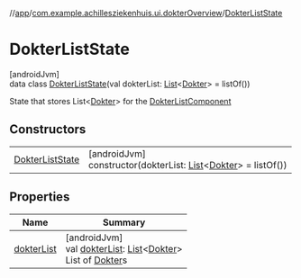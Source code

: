 //[app](../../../index.md)/[com.example.achillesziekenhuis.ui.dokterOverview](../index.md)/[DokterListState](index.md)

# DokterListState

[androidJvm]\
data class [DokterListState](index.md)(val dokterList: [List](https://kotlinlang.org/api/latest/jvm/stdlib/kotlin.collections/-list/index.html)&lt;[Dokter](../../com.example.achillesziekenhuis.model/-dokter/index.md)&gt; = listOf())

State that stores List<[Dokter](../../com.example.achillesziekenhuis.model/-dokter/index.md)> for the [DokterListComponent](../-dokter-list-component.md)

## Constructors

| | |
|---|---|
| [DokterListState](-dokter-list-state.md) | [androidJvm]<br>constructor(dokterList: [List](https://kotlinlang.org/api/latest/jvm/stdlib/kotlin.collections/-list/index.html)&lt;[Dokter](../../com.example.achillesziekenhuis.model/-dokter/index.md)&gt; = listOf()) |

## Properties

| Name | Summary |
|---|---|
| [dokterList](dokter-list.md) | [androidJvm]<br>val [dokterList](dokter-list.md): [List](https://kotlinlang.org/api/latest/jvm/stdlib/kotlin.collections/-list/index.html)&lt;[Dokter](../../com.example.achillesziekenhuis.model/-dokter/index.md)&gt;<br>List of [Dokter](../../com.example.achillesziekenhuis.model/-dokter/index.md)s |
